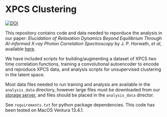# XPCS Clustering


[![DOI](https://zenodo.org/badge/574663358.svg)](https://zenodo.org/badge/latestdoi/574663358)


This repository contains code and data needed to reporduce the analysis in our paper: *Elucidation of Relaxation Dynamics Beyond Equilibrium Through AI-informed X-ray Photon Correlation Spectroscopy* by J. P. Horwath, *et al*, available [here](https://arxiv.org/abs/2212.03984).

We have included scripts for building/augmenting a dataset of XPCS two time correlation functions, training a convolutional autoencoder to encode and reproduce XPCS data, and analysis scripts for unsupervised clustering in the latent space.

Most data files needed to run training and analysis are available in the `analysis_data` directory, 
however large files must be downloaded from our [storage 
server](https://anl.app.box.com/s/dhqahh467gnv0srz0tct1ymaofgr07te), and files should be placed in 
the `analysis_data` director.

See `requirements.txt` for python package dependencies.  This code has been tested on MacOS Ventura 13.4.1.
